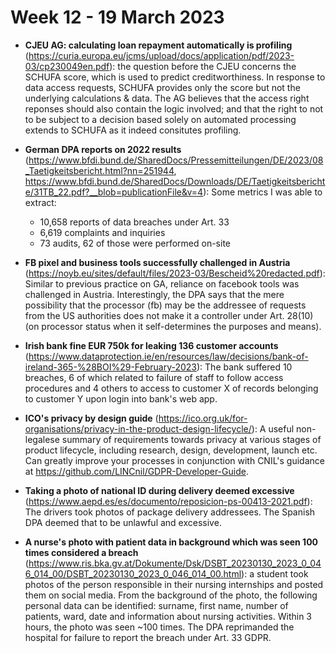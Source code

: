 # Week 12 - 19 March 2023

- **CJEU AG: calculating loan repayment automatically is profiling** (https://curia.europa.eu/jcms/upload/docs/application/pdf/2023-03/cp230049en.pdf): 
the question before the CJEU concerns the SCHUFA score, which is used to predict creditworthiness. In response to data access requests, SCHUFA provides only the score but not the underlying calculations & data. The AG believes that the access right reponses should also contain the logic involved; and that the right to not to be subject to a decision based solely on automated processing extends to SCHUFA as it indeed consitutes profiling.

- **German DPA reports on 2022 results** (https://www.bfdi.bund.de/SharedDocs/Pressemitteilungen/DE/2023/08_Taetigkeitsbericht.html?nn=251944, https://www.bfdi.bund.de/SharedDocs/Downloads/DE/Taetigkeitsberichte/31TB_22.pdf?__blob=publicationFile&v=4): Some metrics I was able to extract:
  - 10,658 reports of data breaches under Art. 33
  - 6,619 complaints and inquiries
  - 73 audits, 62 of those were performed on-site

- **FB pixel and business tools successfully challenged in Austria** (https://noyb.eu/sites/default/files/2023-03/Bescheid%20redacted.pdf): Similar to previous practice on GA, reliance on facebook tools was challenged in Austria. Interestingly, the DPA says that the mere possibility that the processor (fb) may be the addressee of requests from the US authorities does not make it a controller under Art. 28(10) (on processor status when it self-determines the purposes and means).

- **Irish bank fine EUR 750k for leaking 136 customer accounts** (https://www.dataprotection.ie/en/resources/law/decisions/bank-of-ireland-365-%28BOI%29-February-2023): The bank suffered 10 breaches, 6 of which related to failure of staff to follow access procedures and 4 others to access to customer X of records belonging to customer Y upon login into bank's web app.

- **ICO's privacy by design guide** (https://ico.org.uk/for-organisations/privacy-in-the-product-design-lifecycle/): A useful non-legalese summary of requirements towards privacy at various stages of product lifecycle, including research, design, development, launch etc. Can greatly improve your processes in conjunction with CNIL's guidance at https://github.com/LINCnil/GDPR-Developer-Guide. 

- **Taking a photo of national ID during delivery deemed excessive** (https://www.aepd.es/es/documento/reposicion-ps-00413-2021.pdf): The drivers took photos of package delivery addressees. The Spanish DPA deemed that to be unlawful and excessive. 

- **A nurse's photo with patient data in background which was seen 100 times considered a breach** (https://www.ris.bka.gv.at/Dokumente/Dsk/DSBT_20230130_2023_0_046_014_00/DSBT_20230130_2023_0_046_014_00.html): a student took photos of the person responsible in their nursing internships and posted them on social media. From the background of the photo, the following personal data can be identified: surname, first name, number of patients, ward, date and information about nursing activities. Within 3 hours, the photo was seen ~100 times. The DPA reprimanded the hospital for failure to report the breach under Art. 33 GDPR.